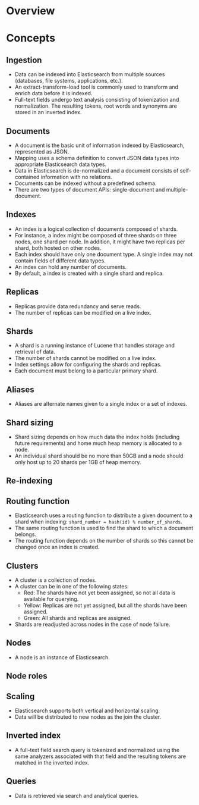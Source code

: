 # Overview


# Concepts

## Ingestion
- Data can be indexed into Elasticsearch from multiple sources (databases, file systems, applications, etc.).
- An extract-transform-load tool is commonly used to transform and enrich data before it is indexed.
- Full-text fields undergo text analysis consisting of tokenization and normalization. The resulting tokens, root words and synonyms are stored in an inverted index.

## Documents
- A document is the basic unit of information indexed by Elasticsearch, represented as JSON.
- Mapping uses a schema definition to convert JSON data types into appropriate Elasticsearch data types.
- Data in Elasticsearch is de-normalized and a document consists of self-contained information with no relations.
- Documents can be indexed without a predefined schema.
- There are two types of document APIs: single-document and multiple-document.

## Indexes
- An index is a logical collection of documents composed of shards.
- For instance, a index might be composed of three shards on three nodes, one shard per node. In addition, it might have two replicas per shard, both hosted on other nodes.
- Each index should have only one document type. A single index may not contain fields of different data types.
- An index can hold any number of documents.
- By default, a index is created with a single shard and replica.

## Replicas
- Replicas provide data redundancy and serve reads.
- The number of replicas can be modified on a live index.

## Shards
- A shard is a running instance of Lucene that handles storage and retrieval of data.
- The number of shards cannot be modified on a live index.
- Index settings allow for configuring the shards and replicas.
- Each document must belong to a particular primary shard.

## Aliases
- Aliases are alternate names given to a single index or a set of indexes.

## Shard sizing
- Shard sizing depends on how much data the index holds (including future requirements) and home much heap memory is allocated to a node.
- An individual shard should be no more than 50GB and a node should only host up to 20 shards per 1GB of heap memory.

## Re-indexing


## Routing function
- Elasticsearch uses a routing function to distribute a given document to a shard when indexing: `shard_number = hash(id) % number_of_shards`.
- The same routing function is used to find the shard to which a document belongs.
- The routing function depends on the number of shards so this cannot be changed once an index is created.

## Clusters
- A cluster is a collection of nodes.
- A cluster can be in one of the following states:
  - Red: The shards have not yet been assigned, so not all data is available for querying.
  - Yellow: Replicas are not yet assigned, but all the shards have been assigned.
  - Green: All shards and replicas are assigned.
- Shards are readjusted across nodes in the case of node failure.

## Nodes
- A node is an instance of Elasticsearch.

## Node roles


## Scaling
- Elasticsearch supports both vertical and horizontal scaling.
- Data will be distributed to new nodes as the join the cluster.

## Inverted index
- A full-text field search query is tokenized and normalized using the same analyzers associated with that field and the resulting tokens are matched in the inverted index.

## Queries
- Data is retrieved via search and analytical queries.


